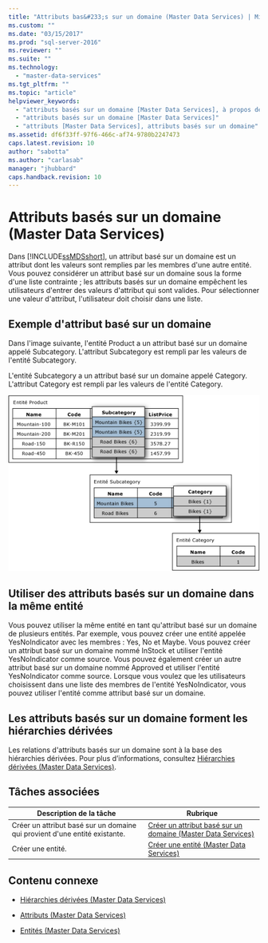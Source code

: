```yaml
---
title: "Attributs bas&#233;s sur un domaine (Master Data Services) | Microsoft Docs"
ms.custom: ""
ms.date: "03/15/2017"
ms.prod: "sql-server-2016"
ms.reviewer: ""
ms.suite: ""
ms.technology: 
  - "master-data-services"
ms.tgt_pltfrm: ""
ms.topic: "article"
helpviewer_keywords: 
  - "attributs basés sur un domaine [Master Data Services], à propos des attributs basés sur un domaine"
  - "attributs basés sur un domaine [Master Data Services]"
  - "attributs [Master Data Services], attributs basés sur un domaine"
ms.assetid: df6f33ff-97f6-466c-af74-9780b2247473
caps.latest.revision: 10
author: "sabotta"
ms.author: "carlasab"
manager: "jhubbard"
caps.handback.revision: 10
---
```

# Attributs bas&#233;s sur un domaine (Master Data Services)
  Dans [!INCLUDE[ssMDSshort](../includes/ssmdsshort-md.md)], un attribut basé sur un domaine est un attribut dont les valeurs sont remplies par les membres d'une autre entité. Vous pouvez considérer un attribut basé sur un domaine sous la forme d'une liste contrainte ; les attributs basés sur un domaine empêchent les utilisateurs d'entrer des valeurs d'attribut qui sont valides. Pour sélectionner une valeur d'attribut, l'utilisateur doit choisir dans une liste.  
  
## Exemple d'attribut basé sur un domaine  
 Dans l'image suivante, l'entité Product a un attribut basé sur un domaine appelé Subcategory. L'attribut Subcategory est rempli par les valeurs de l'entité Subcategory.  
  
 L'entité Subcategory a un attribut basé sur un domaine appelé Category. L'attribut Category est rempli par les valeurs de l'entité Category.  
  
 ![Attributs basés sur un domaine à une entité](../master-data-services/media/mds-conc-domain-based-attribute-conceptual.gif "Attributs basés sur un domaine à une entité")  
  
## Utiliser des attributs basés sur un domaine dans la même entité  
 Vous pouvez utiliser la même entité en tant qu'attribut basé sur un domaine de plusieurs entités. Par exemple, vous pouvez créer une entité appelée YesNoIndicator avec les membres : Yes, No et Maybe. Vous pouvez créer un attribut basé sur un domaine nommé InStock et utiliser l'entité YesNoIndicator comme source. Vous pouvez également créer un autre attribut basé sur un domaine nommé Approved et utiliser l'entité YesNoIndicator comme source. Lorsque vous voulez que les utilisateurs choisissent dans une liste des membres de l'entité YesNoIndicator, vous pouvez utiliser l'entité comme attribut basé sur un domaine.  
  
## Les attributs basés sur un domaine forment les hiérarchies dérivées  
 Les relations d'attributs basés sur un domaine sont à la base des hiérarchies dérivées. Pour plus d’informations, consultez [Hiérarchies dérivées &#40;Master Data Services&#41;](../master-data-services/derived-hierarchies-master-data-services.md).  
  
## Tâches associées  
  
|Description de la tâche|Rubrique|  
|----------------------|-----------|  
|Créer un attribut basé sur un domaine qui provient d'une entité existante.|[Créer un attribut basé sur un domaine &#40;Master Data Services&#41;](../master-data-services/create-a-domain-based-attribute-master-data-services.md)|  
|Créer une entité.|[Créer une entité &#40;Master Data Services&#41;](../master-data-services/create-an-entity-master-data-services.md)|  
  
## Contenu connexe  
  
-   [Hiérarchies dérivées &#40;Master Data Services&#41;](../master-data-services/derived-hierarchies-master-data-services.md)  
  
-   [Attributs &#40;Master Data Services&#41;](../master-data-services/attributes-master-data-services.md)  
  
-   [Entités &#40;Master Data Services&#41;](../master-data-services/entities-master-data-services.md)  
  
  
